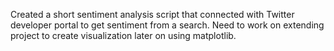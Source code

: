 Created a short sentiment analysis script that connected with Twitter developer portal to get sentiment from a search. Need to work on extending project to create visualization later on using matplotlib.